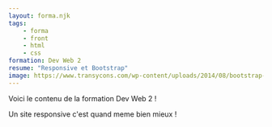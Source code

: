 ```yaml
---
layout: forma.njk
tags:
    - forma
    - front
    - html
    - css
formation: Dev Web 2
resume: "Responsive et Bootstrap"
image: https://www.transycons.com/wp-content/uploads/2014/08/bootstrap-1.jpg
---
```


Voici le contenu de la formation Dev Web 2 !

Un site responsive c'est quand meme bien mieux !